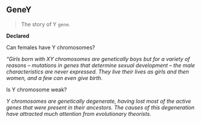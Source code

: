 ## GeneY
> The story of Y `gene`.

**Declared**

Can females have Y chromosomes?

_“Girls born with XY chromosomes are genetically boys but for a variety of reasons – mutations in genes that determine sexual development – the male characteristics are never expressed. They live their lives as girls and then women, and a few can even give birth_.

Is Y chromosome weak?

_Y chromosomes are genetically degenerate, having lost most of the active genes that were present in their ancestors. The causes of this degeneration have attracted much attention from evolutionary theorists_.
